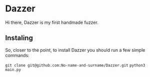 # Dazzer

Hi there, Dazzer is my first handmade fuzzer. 

## Instaling

So, closer to the point, to install Dazzer you should run a few simple commands:

```git clone git@github.com:No-name-and-surname/Dazzer.git```
```python3 main.py```
      
